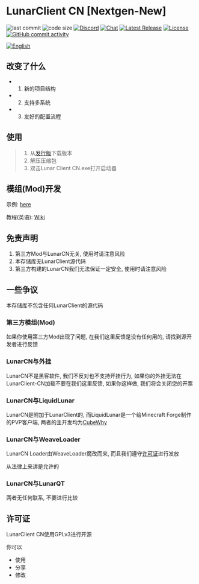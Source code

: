 # LunarClient CN [Nextgen-New]
![last commit](https://img.shields.io/github/last-commit/CubeWhyMC/LunarClient-CN)
![code size](https://img.shields.io/github/repo-size/CubeWhyMC/LunarClient-CN)
[![Discord](https://img.shields.io/discord/1047866655033802802.svg?label=&logo=discord&logoColor=ffffff&color=7389D8&labelColor=6A7EC2)](https://discord.gg/rCqCepgWJc)
[![Chat](https://img.shields.io/badge/Join-QQ%E9%A2%91%E9%81%93-red?logo=tencent-qq&logoColor=red)](http://qm.qq.com/cgi-bin/qm/qr?_wv=1027&k=h47i_OrmGbUyZ2vWf1qmNsiCZ_A3iBD9&authKey=s3bGMkkKIZ%2B2qlwZfHgarrD4dwuAw0dZ7UieVWJFa%2BxM3gT5vfyUHhmNZCuzmQJS&noverify=0&group_code=780154857)
[![Latest Release](https://img.shields.io/github/v/release/CubewhyMC/LunarClient-CN)](https://github.com/CubewhyMC/LunarClient-CN/release)
[![License](https://img.shields.io/github/license/CubewhyMC/LunarClient-CN)](https://github.com/CubewhyMC/LunarClient-CN/blob/master/LICENSE)
[![GitHub commit activity](https://img.shields.io/github/commit-activity/m/CubewhyMC/LunarClient-CN)](https://github.com/CubewhyMC/LunarClient-CN/actions)

[![English](https://img.shields.io/badge/English-Readme-green?style=flat-square)](README-EN.md)

## 改变了什么

- 1. 新的项目结构
- 2. 支持多系统
- 3. 友好的配置流程

## 使用

>1. 从[发行版](https://github.com/CubeWhyMC/LunarClient-CN/releases)下载版本
>2. 解压压缩包
>3. 双击Lunar Client CN.exe打开启动器

## 模组(Mod)开发

示例: [here](https://github.com/CubeWhyMC/LunarMod-Example)

教程(英语): [Wiki](https://github.com/CubeWhyMC/LunarClient-CN/wiki/LunarCN-mod-development)

## 免责声明

1. 第三方Mod与LunarCN无关, 使用时请注意风险
2. 本存储库无LunarClient源代码
3. 第三方构建的LunarCN我们无法保证一定安全, 使用时请注意风险

## 一些争议

本存储库不包含任何LunarClient的源代码

### 第三方模组(Mod)

如果你使用第三方Mod出现了问题, 在我们这里反馈是没有任何用的, 请找到源开发者进行反馈

### LunarCN与外挂

LunarCN不是黑客软件, 我们不反对也不支持开挂行为, 如果你的外挂无法在LunarClient-CN加载不要在我们这里反馈, 如果你这样做, 我们将会关闭您的开票

### LunarCN与LiquidLunar

LunarCN是附加于LunarClient的, 而LiquidLunar是一个给Minecraft Forge制作的PVP客户端, 两者的主开发均为[CubeWhy](https://github.com/cubewhy)

### LunarCN与WeaveLoader

LunarCN Loader由WeaveLoader魔改而来, 而且我们遵守[许可证](https://github.com/Weave-MC/Weave-Loader/blob/master/LICENSE)进行发放

从法律上来讲是允许的

### LunarCN与LunarQT

两者无任何联系, 不要进行比较

## 许可证

LunarClient CN使用GPLv3进行开源

你可以

- 使用
- 分享
- 修改
